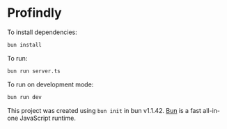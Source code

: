 # Profindly

To install dependencies:

```bash
bun install
```

To run:

```bash
bun run server.ts
```

To run on development mode:

```bash
bun run dev
```

This project was created using `bun init` in bun v1.1.42. [Bun](https://bun.sh) is a fast all-in-one JavaScript runtime.
